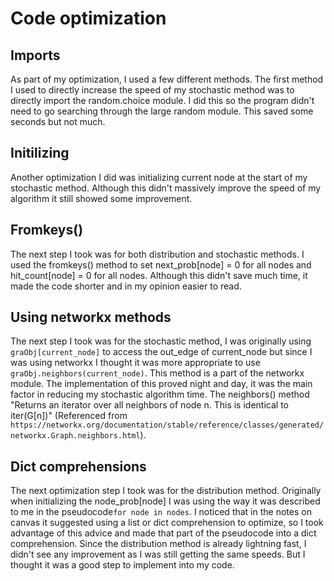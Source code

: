 Code optimization
=================

## Imports
As part of my optimization, I used a few different methods. The first method I used to directly increase the speed of my stochastic
method was to directly import the random.choice module. I did this so the program didn't need to go searching through the
large random module. This saved some seconds but not much. 

## Initilizing
Another optimization I did was initializing current node at the start of my stochastic method. Although this didn't 
massively improve the speed of my algorithm it still showed some improvement. 

## Fromkeys()
The next step I took was for both distribution and stochastic methods. I used the fromkeys() method to set next_prob[node] = 0 for all nodes
and hit_count[node] = 0 for all nodes. Although this didn't save much time, it made the code shorter and in my opinion easier to read.

## Using networkx methods
The next step I took was for the stochastic method, I was originally using ```graObj[current_node]``` to access the out_edge of current_node
but since I was using networkx I thought it was more appropriate to use ```graObj.neighbors(current_node)```. This method is a part of
the networkx module. The implementation of this proved night and day, it was the main factor in reducing my stochastic 
algorithm time. The neighbors() method "Returns an iterator over all neighbors of node n. This is identical to iter(G[n])" (Referenced from 
``` https://networkx.org/documentation/stable/reference/classes/generated/networkx.Graph.neighbors.html```).

## Dict comprehensions
The next optimization step I took was for the distribution method. Originally when initializing the node_prob[node] I was 
using the way it was described to me in the pseudocode```for node in nodes```. I noticed that in the notes on canvas it suggested using a list or dict 
comprehension to optimize, so I took advantage of this advice and made that part of the pseudocode into a dict comprehension.
Since the distribution method is already lightning fast, I didn't see any improvement as I was still getting the same
speeds. But I thought it was a good step to implement into my code.
